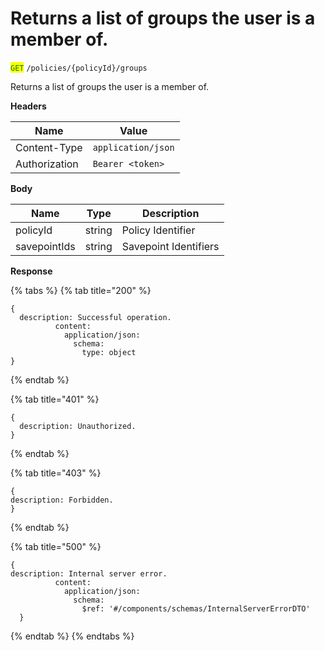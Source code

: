 # Returns a list of groups the user is a member of.

<mark style="color:green;">`GET`</mark> `/policies/{policyId}/groups`

Returns a list of groups the user is a member of.

**Headers**

| Name          | Value              |
| ------------- | ------------------ |
| Content-Type  | `application/json` |
| Authorization | `Bearer <token>`   |

**Body**

| Name         | Type   | Description           |
| ------------ | ------ | --------------------- |
| policyId     | string | Policy Identifier     |
| savepointIds | string | Savepoint Identifiers |

**Response**

{% tabs %}
{% tab title="200" %}
```json5
{
  description: Successful operation.
          content:
            application/json:
              schema:
                type: object
}
```
{% endtab %}

{% tab title="401" %}
```json5
{
  description: Unauthorized.
}
```
{% endtab %}

{% tab title="403" %}
```json5
{
description: Forbidden.
}
```
{% endtab %}

{% tab title="500" %}
```json5
{
description: Internal server error.
          content:
            application/json:
              schema:
                $ref: '#/components/schemas/InternalServerErrorDTO'
  }
```
{% endtab %}
{% endtabs %}
